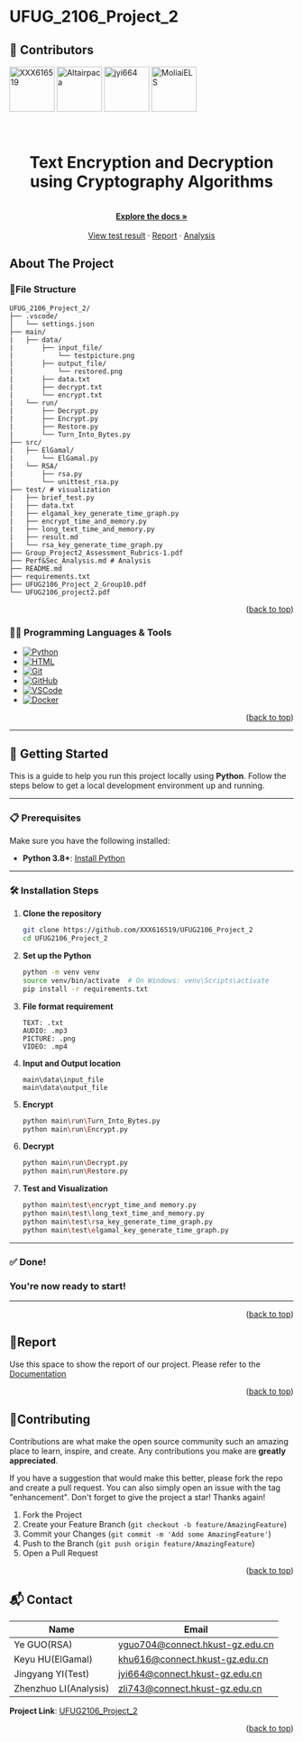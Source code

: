 # UFUG_2106_Project_2

<a id="readme-top"></a>

## 👥 Contributors

[<img src="https://github.com/XXX616519.png" width="80" alt="XXX616519" />](https://github.com/XXX616519)
[<img src="https://github.com/Altairpaca.png" width="80" alt="Altairpaca" />](https://github.com/Altairpaca)
[<img src="https://github.com/jyi664.png" width="80" alt="jyi664" />](https://github.com/jyi664)
[<img src="https://github.com/MoliaiELS.png" width="80" alt="MoliaiELS" />](https://github.com/MoliaiELS)




<!-- PROJECT LOGO -->
<br />
<div align="center">

<h1 align="center">Text Encryption and Decryption using Cryptography
Algorithms</h1>

  <p align="center">
    <br />
    <a href="https://github.com/XXX616519/UFUG2106_Project_2"><strong>Explore the docs »</strong></a>
    <br />
    <br />
    <a href="https://github.com/XXX616519/UFUG2106_Project_2/blob/main/test/result.md">View test result</a>
    &middot;
    <a href="https://github.com/XXX616519/UFUG2106_Project_2/blob/main/UFUG2106_Project_2_Group10.pdf">Report</a>
    &middot;
    <a href="https://github.com/XXX616519/UFUG2106_Project_2/blob/main/Perf%26Sec_Analysis.md">Analysis</a>
  </p>
</div>



<!-- ABOUT THE PROJECT -->
## About The Project

<!-- [![Product Name Screen Shot][product-screenshot]](https://example.com) -->

### 📂File Structure
```
UFUG_2106_Project_2/
├── .vscode/                
│   └── settings.json
├── main/
|   ├── data/
|       ├── input_file/
|           └── testpicture.png
|       ├── output_file/
|           └── restored.png
|       ├── data.txt
|       ├── decrypt.txt
|       └── encrypt.txt      
|   └── run/             
|       ├── Decrypt.py
|       ├── Encrypt.py
|       ├── Restore.py
|       └── Turn_Into_Bytes.py
├── src/
|   ├── ElGamal/
|       └── ElGamal.py
|   └── RSA/
|       ├── rsa.py
|       └── unittest_rsa.py
├── test/ # visualization
|   ├── brief_test.py
|   ├── data.txt
|   ├── elgamal_key_generate_time_graph.py
|   ├── encrypt_time_and_memory.py
|   ├── long_text_time_and_memory.py
|   ├── result.md
|   └── rsa_key_generate_time_graph.py
├── Group_Project2_Assessment_Rubrics-1.pdf               
├── Perf&Sec_Analysis.md # Analysis
├── README.md  
├── requirements.txt
├── UFUG2106_Project_2_Group10.pdf            
└── UFUG2106_project2.pdf                  
```


<p align="right">(<a href="#readme-top">back to top</a>)</p>



### 🧑‍💻 Programming Languages & Tools

* [![Python][Python]][Python-url]
* [![HTML][HTML]][HTML-url]
* [![Git][Git]][Git-url]
* [![GitHub][GitHub]][GitHub-url]
* [![VSCode][VSCode]][VSCode-url]
* [![Docker][Docker]][Docker-url]

<p align="right">(<a href="#readme-top">back to top</a>)</p>



<!-- GETTING STARTED -->
---

## 🚀 Getting Started

This is a guide to help you run this project locally using **Python**. Follow the steps below to get a local development environment up and running.

---

### 📋 Prerequisites

Make sure you have the following installed:

* **Python 3.8+**: [Install Python](https://www.python.org/downloads/)

---

### 🛠️ Installation Steps

1. **Clone the repository**

   ```sh
   git clone https://github.com/XXX616519/UFUG2106_Project_2
   cd UFUG2106_Project_2
   ```

2. **Set up the Python**

   ```sh
   python -m venv venv
   source venv/bin/activate  # On Windows: venv\Scripts\activate
   pip install -r requirements.txt
   ```

3. **File format requirement**

    ```
    TEXT: .txt  
    AUDIO: .mp3  
    PICTURE: .png  
    VIDEO: .mp4
    ```
4. **Input and Output location**

   ```
   main\data\input_file
   main\data\output_file
   ```

5. **Encrypt**

   ```sh
   python main\run\Turn_Into_Bytes.py
   python main\run\Encrypt.py
   ```

6. **Decrypt**

   ```sh
   python main\run\Decrypt.py
   python main\run\Restore.py
   ```
7. **Test and Visualization**
   ```sh
   python main\test\encrypt_time_and memory.py
   python main\test\long_text_time_and_memory.py
   python main\test\rsa_key_generate_time_graph.py 
   python main\test\elgamal_key_generate_time_graph.py
   ```
---

### ✅ Done!

### You're now ready to start!

---

<p align="right">(<a href="#readme-top">back to top</a>)</p>



<!-- USAGE EXAMPLES -->
## 📖Report

Use this space to show the report of our project. 
Please refer to the [Documentation](https://github.com/XXX616519/UFUG2106_Project_2)

<p align="right">(<a href="#readme-top">back to top</a>)</p>



<!-- CONTRIBUTING -->
## 💬Contributing

Contributions are what make the open source community such an amazing place to learn, inspire, and create. Any contributions you make are **greatly appreciated**.

If you have a suggestion that would make this better, please fork the repo and create a pull request. You can also simply open an issue with the tag "enhancement".
Don't forget to give the project a star! Thanks again!

1. Fork the Project
2. Create your Feature Branch (`git checkout -b feature/AmazingFeature`)
3. Commit your Changes (`git commit -m 'Add some AmazingFeature'`)
4. Push to the Branch (`git push origin feature/AmazingFeature`)
5. Open a Pull Request

<p align="right">(<a href="#readme-top">back to top</a>)</p>


<!-- CONTACT -->
## 📬 Contact

| Name                   | Email                                                                       |
|------------------------|-----------------------------------------------------------------------------|
| Ye GUO(RSA)            | [yguo704@connect.hkust-gz.edu.cn](mailto:yguo704@connect.hkust-gz.edu.cn)   |
| Keyu HU(ElGamal)       | [khu616@connect.hkust-gz.edu.cn](mailto:khu616@connect.hkust-gz.edu.cn)     |
| Jingyang YI(Test)      | [jyi664@connect.hkust-gz.edu.cn](mailto:jyi664@connect.hkust-gz.edu.cn)     |
| Zhenzhuo LI(Analysis)  | [zli743@connect.hkust-gz.edu.cn](mailto:zli743@connect.hkust-gz.edu.cn)     |

**Project Link**: [UFUG2106_Project_2](https://github.com/XXX616519/UFUG2106_Project_2)


<p align="right">(<a href="#readme-top">back to top</a>)</p>



<!-- MARKDOWN LINKS & IMAGES -->
<!-- https://www.markdownguide.org/basic-syntax/#reference-style-links -->
[Python]: https://img.shields.io/badge/Python-3776AB?style=for-the-badge&logo=python&logoColor=white
[Python-url]: https://www.python.org/

[HTML]: https://img.shields.io/badge/HTML5-E34F26?style=for-the-badge&logo=html5&logoColor=white
[HTML-url]: https://developer.mozilla.org/en-US/docs/Web/HTML

[Git]: https://img.shields.io/badge/Git-F05032?style=for-the-badge&logo=git&logoColor=white
[Git-url]: https://git-scm.com/

[GitHub]: https://img.shields.io/badge/GitHub-100000?style=for-the-badge&logo=github&logoColor=white
[GitHub-url]: https://github.com/

[VSCode]: https://img.shields.io/badge/VS_Code-007ACC?style=for-the-badge&logo=visual-studio-code&logoColor=white
[VSCode-url]: https://code.visualstudio.com/

[Docker]: https://img.shields.io/badge/Docker-2496ED?style=for-the-badge&logo=docker&logoColor=white
[Docker-url]: https://www.docker.com/
